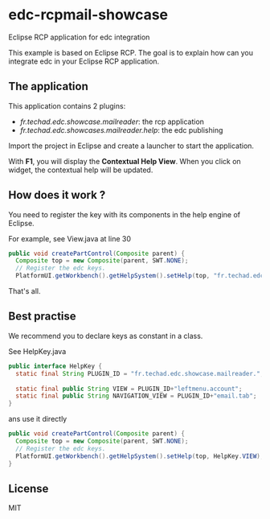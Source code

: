 # edc-rcpmail-showcase
Eclipse RCP application for edc integration

This example is based on Eclipse RCP. The goal is to explain how can you integrate edc in your Eclipse RCP application.

## The application

This application contains 2 plugins:

* _fr.techad.edc.showcase.mailreader_: the rcp application
* _fr.techad.edc.showcases.mailreader.help_: the edc publishing 
 
Import the project in Eclipse and create a launcher to start the application.

With **F1**, you will display the **Contextual Help View**. When you click on widget, the contextual help will be updated.

## How does it work ?

You need to register the key with its components in the help engine of Eclipse.

For example, see View.java at line 30
```java
public void createPartControl(Composite parent) {
  Composite top = new Composite(parent, SWT.NONE);
  // Register the edc keys.
  PlatformUI.getWorkbench().getHelpSystem().setHelp(top, "fr.techad.edc.showcase.mailreader.leftmenu.account");

``` 
That's all.

## Best practise

We recommend you to declare keys as constant in a class.

See HelpKey.java
```java
public interface HelpKey {
  static final String PLUGIN_ID = "fr.techad.edc.showcase.mailreader.";
	
  static final public String VIEW = PLUGIN_ID+"leftmenu.account";
  static final public String NAVIGATION_VIEW = PLUGIN_ID+"email.tab";
}
```
ans use it directly

```java
public void createPartControl(Composite parent) {
  Composite top = new Composite(parent, SWT.NONE);
  // Register the edc keys.
  PlatformUI.getWorkbench().getHelpSystem().setHelp(top, HelpKey.VIEW);
}
``` 

## License

MIT 


